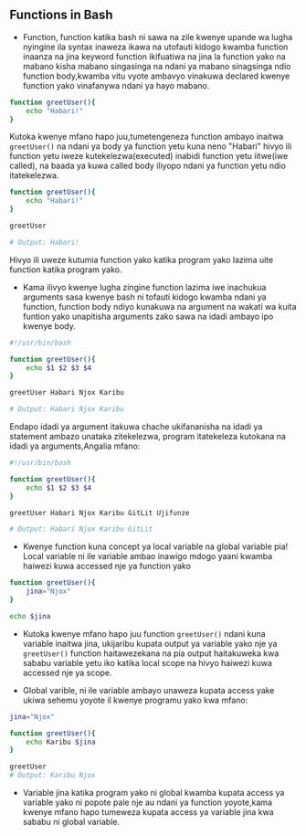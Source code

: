 ## Functions in Bash

- Function, function katika bash ni sawa na zile kwenye upande wa lugha nyingine ila syntax inaweza ikawa na utofauti kidogo kwamba function inaanza na jina keyword function ikifuatiwa na jina la function yako na mabano kisha mabano singasinga na ndani ya mabano sinagsinga ndio function body,kwamba vitu vyote ambavyo vinakuwa declared kwenye function yako vinafanywa ndani ya hayo mabano.

```sh
function greetUser(){
    echo "Habari!"
}
```

Kutoka kwenye mfano hapo juu,tumetengeneza function ambayo inaitwa `greetUser()` na ndani ya body ya function yetu kuna neno "Habari" hivyo ili function yetu iweze kutekelezwa(executed) inabidi function yetu iitwe(iwe called), na baada ya kuwa called body iliyopo ndani ya function yetu ndio itatekelezwa.

```sh
function greetUser(){
    echo "Habari!"
}

greetUser

# Output: Habari!
```

Hivyo ili uweze kutumia function yako katika program yako lazima uite function katika program yako.

- Kama ilivyo kwenye lugha zingine function lazima iwe inachukua arguments sasa kwenye bash ni tofauti kidogo kwamba ndani ya function, function body ndiyo kunakuwa na argument na wakati wa kuita funtion yako unapitisha arguments zako sawa na idadi ambayo ipo kwenye body.

```sh
#!/usr/bin/bash

function greetUser(){
    echo $1 $2 $3 $4
}

greetUser Habari Njox Karibu

# Output: Habari Njox Karibu
```

Endapo idadi ya argument itakuwa chache ukifananisha na idadi ya statement ambazo unataka zitekelezwa, program itatekeleza kutokana na idadi ya arguments,Angalia mfano:

```sh
#!/usr/bin/bash

function greetUser(){
    echo $1 $2 $3 $4
}

greetUser Habari Njox Karibu GitLit Ujifunze

# Output: Habari Njox Karibu GitLit 
```

- Kwenye function kuna concept ya local variable na global variable pia! Local variable ni ile variable ambao inawigo mdogo yaani kwamba haiwezi kuwa accessed nje ya function yako

```sh
function greetUser(){
    jina="Njox"
}

echo $jina
```

- Kutoka kwenye mfano hapo juu function `greetUser()` ndani kuna variable inaitwa jina, ukijaribu kupata output ya variable yako nje ya `greetUser()` function haitawezekana na pia output haitakuweka kwa sababu variable yetu iko katika local scope na hivyo haiwezi kuwa accessed nje ya scope.

- Global varible, ni ile variable ambayo unaweza kupata access yake ukiwa sehemu yoyote il kwenye programu yako kwa mfano:

```sh
jina="Njox"

function greetUser(){
    echo Karibu $jina
}

greetUser
# Output: Karibu Njox
```

- Variable jina katika program yako ni global kwamba kupata access ya variable yako ni popote pale nje au ndani ya function yoyote,kama kwenye mfano hapo tumeweza kupata access ya variable jina kwa sababu ni global variable.